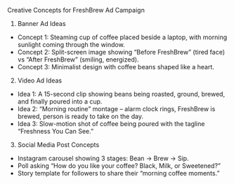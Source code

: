 Creative Concepts for FreshBrew Ad Campaign

 1. Banner Ad Ideas
- Concept 1: Steaming cup of coffee placed beside a laptop, with morning sunlight coming through the window.
- Concept 2: Split-screen image showing “Before FreshBrew” (tired face) vs “After FreshBrew” (smiling, energized).
- Concept 3: Minimalist design with coffee beans shaped like a heart.

 2. Video Ad Ideas
- Idea 1: A 15-second clip showing beans being roasted, ground, brewed, and finally poured into a cup.
- Idea 2: “Morning routine” montage – alarm clock rings, FreshBrew is brewed, person is ready to take on the day.
- Idea 3: Slow-motion shot of coffee being poured with the tagline “Freshness You Can See.”

 3. Social Media Post Concepts
- Instagram carousel showing 3 stages: Bean → Brew → Sip.
- Poll asking “How do you like your coffee? Black, Milk, or Sweetened?”
- Story template for followers to share their “morning coffee moments.”
